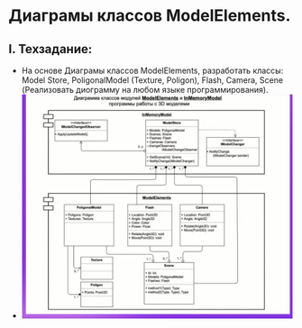 # Диаграмы классов ModelElements.
## I. Техзадание:
- На основе Диаграмы классов ModelElements, разработать классы: Model Store, PoligonalModel (Texture, Poligon), Flash, Camera, Scene (Реализовать диограмму на любом языке программирования).
- ![Calc](image/diagramm.jpg)
